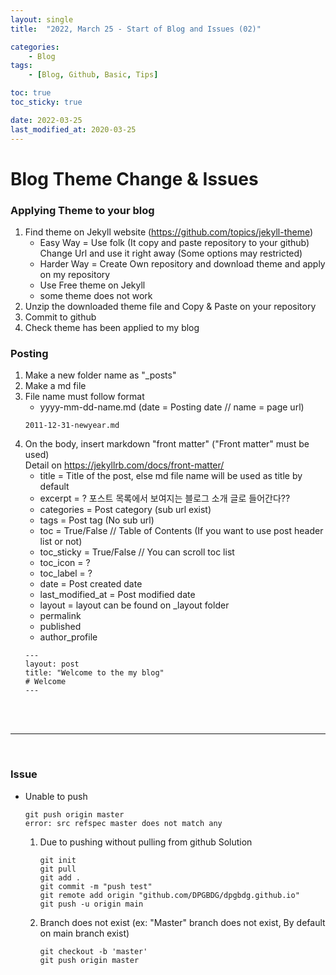 ```yaml
---
layout: single
title:  "2022, March 25 - Start of Blog and Issues (02)"

categories:
    - Blog
tags:
    - [Blog, Github, Basic, Tips]

toc: true
toc_sticky: true

date: 2022-03-25
last_modified_at: 2020-03-25
---
```



# Blog Theme Change & Issues

### Applying Theme to your blog
1. Find theme on Jekyll website (https://github.com/topics/jekyll-theme)
   - Easy Way = Use folk (It copy and paste repository to your github)  
                Change Url and use it right away (Some options may restricted)
   - Harder Way = Create Own repository and download theme and apply on my repository
   - Use Free theme on Jekyll
   - some theme does not work
2. Unzip the downloaded theme file and Copy & Paste on your repository
3. Commit to github 
4. Check theme has been applied to my blog

### Posting  
1. Make a new folder name as "_posts"
2. Make a md file
3. File name must follow format
    - yyyy-mm-dd-name.md        (date = Posting date // name = page url)
    ```
    2011-12-31-newyear.md
    ```
4. On the body, insert markdown "front matter" ("Front matter" must be used)  
    Detail on https://jekyllrb.com/docs/front-matter/
    - title = Title of the post, else md file name will be used as title by default
    - excerpt = ? 포스트 목록에서 보여지는 블로그 소개 글로 들어간다??
    - categories = Post category (sub url exist)
    - tags = Post tag (No sub url)
    - toc = True/False  // Table of Contents (If you want to use post header list or not)
    - toc_sticky = True/False // You can scroll toc list
    - toc_icon = ?
    - toc_label = ?
    - date = Post created date
    - last_modified_at = Post modified date
    - layout = layout can be found on _layout folder
    - permalink
    - published
    - author_profile
    ```
    ---
    layout: post
    title: "Welcome to the my blog"
    # Welcome
    ---
    ```
<br>
<br>

---
<br>

### Issue
- Unable to push
    ```
    git push origin master
    error: src refspec master does not match any
    ```
    1. Due to pushing without pulling from github
        Solution
        ```
        git init
        git pull
        git add .
        git commit -m "push test"
        git remote add origin "github.com/DPGBDG/dpgbdg.github.io"
        git push -u origin main
        ```
    2. Branch does not exist 
        (ex: "Master" branch does not exist, By default on main branch exist)
        ```
        git checkout -b 'master'
        git push origin master
        ```


